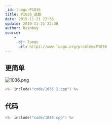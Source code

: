 ```yaml
---
_id: luogu-P1036
title: P1036_选数
date: 2019-11-21 22:38
update: 2019-11-21 22:38
author: Rainboy
source: 
    - 
      oj: luogu
      url: https://www.luogu.org/problem/P1036
---
```



## 更简单

![1036.png](https://i.loli.net/2019/12/08/Y7bvkwTXjeoGZqF.png)


```c
<%- include("code/1036_2.cpp") %>
```

## 代码

```c
<%- include("code/1036.cpp") %>
```

